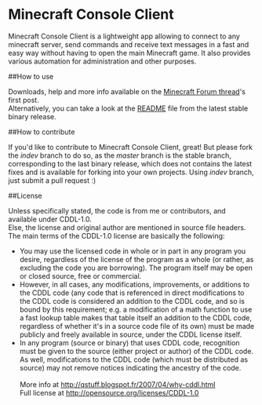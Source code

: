 Minecraft Console Client
========================

Minecraft Console Client is a lightweight app allowing to connect to any minecraft server,
send commands and receive text messages in a fast and easy way without having to open the main Minecraft game. It also provides various automation for administration and other purposes.

##How to use

Downloads, help and more info available on the [Minecraft Forum thread](http://www.minecraftforum.net/topic/1314800-/)'s first post.<br/>
Alternatively, you can take a look at the [README](https://github.com/ORelio/Minecraft-Console-Client/blob/master/MinecraftClient/config/README.txt) file from the latest stable binary release.

##How to contribute

If you'd like to contribute to Minecraft Console Client, great! But please fork the *indev* branch to do so, as the *master* branch is the stable branch, corresponding to the last binary release, which does not contains the latest fixes and is available for forking into your own projects. Using *indev* branch, just submit a pull request :)

##License

Unless specifically stated, the code is from me or contributors, and available under CDDL-1.0.<br/>
Else, the license and original author are mentioned in source file headers.<br/>
The main terms of the CDDL-1.0 license are basically the following:

- You may use the licensed code in whole or in part in any program you desire, regardless of the license of the program as a whole (or rather, as excluding the code you are borrowing). The program itself may be open or closed source, free or commercial.
- However, in all cases, any modifications, improvements, or additions to the CDDL code (any code that is referenced in direct modifications to the CDDL code is considered an addition to the CDDL code, and so is bound by this requirement; e.g. a modification of a math function to use a fast lookup table makes that table itself an addition to the CDDL code, regardless of whether it's in a source code file of its own) must be made publicly and freely available in source, under the CDDL license itself.
- In any program (source or binary) that uses CDDL code, recognition must be given to the source (either project or author) of the CDDL code. As well, modifications to the CDDL code (which must be distributed as source) may not remove notices indicating the ancestry of the code.<br/><br/>
More info at http://qstuff.blogspot.fr/2007/04/why-cddl.html<br/>
Full license at http://opensource.org/licenses/CDDL-1.0
